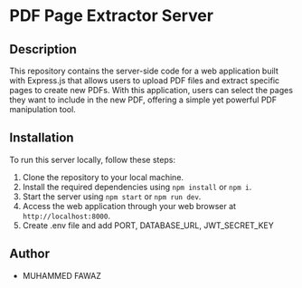 # PDF Page Extractor Server

## Description

This repository contains the server-side code for a web application built with Express.js that allows users to upload PDF files and extract specific pages to create new PDFs. With this application, users can select the pages they want to include in the new PDF, offering a simple yet powerful PDF manipulation tool.


## Installation

To run this server locally, follow these steps:

1. Clone the repository to your local machine.
2. Install the required dependencies using `npm install` or `npm i`.
3. Start the server using `npm start` or `npm run dev`.
4. Access the web application through your web browser at `http://localhost:8000`.
5. Create .env file and add PORT, DATABASE_URL, JWT_SECRET_KEY


## Author

- MUHAMMED FAWAZ


